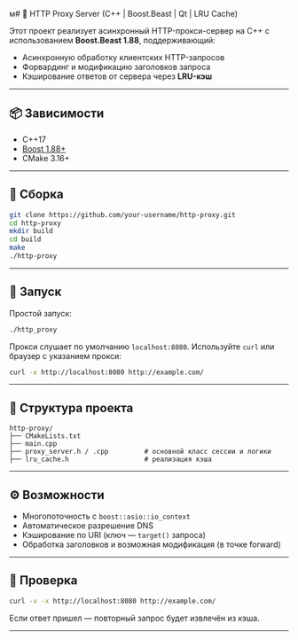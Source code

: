 м# 🧭 HTTP Proxy Server (C++ | Boost.Beast | Qt | LRU Cache)

Этот проект реализует асинхронный HTTP-прокси-сервер на C++ с использованием **Boost.Beast 1.88**, поддерживающий:
- Асинхронную обработку клиентских HTTP-запросов
- Форвардинг и модификацию заголовков запроса
- Кэширование ответов от сервера через **LRU-кэш**

---

## 📦 Зависимости

- C++17
- [Boost 1.88+](https://www.boost.org/)
- CMake 3.16+

---

## 🔧 Сборка

```bash
git clone https://github.com/your-username/http-proxy.git
cd http-proxy
mkdir build
cd build
make
./http-proxy
```

---

## 🚀 Запуск

Простой запуск:

```bash
./http_proxy
```

Прокси слушает по умолчанию `localhost:8080`. Используйте `curl` или браузер с указанием прокси:

```bash
curl -x http://localhost:8080 http://example.com/
```

---

## 📁 Структура проекта

```
http-proxy/
├── CMakeLists.txt
├── main.cpp
├── proxy_server.h / .cpp         # основной класс сессии и логики
├── lru_cache.h                   # реализация кэша
```

---

## ⚙️ Возможности

- Многопоточность с `boost::asio::io_context`
- Автоматическое разрешение DNS
- Кэширование по URI (ключ — `target()` запроса)
- Обработка заголовков и возможная модификация (в точке forward)

---

## 🧪 Проверка

```bash
curl -v -x http://localhost:8080 http://example.com/
```

Если ответ пришел — повторный запрос будет извлечён из кэша.

---


